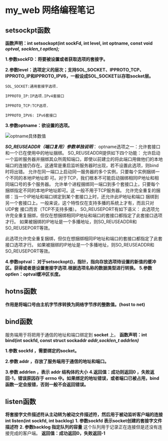 # my_web 网络编程笔记
## setsockpt函数
**函数声明：int setsockopt(int sockFd, int level, int optname, const void *optval, socklen_t optlen);***

**1.参数sockFD：将要被设置或者获取选项的套接字。**

**2.参数level：选项定义的层次；支持SOL_SOCKET、IPPROTO_TCP、IPPROTO_IP和IPPROTO_IPV6，一般设成SOL_SOCKET以存取socket层。**

 	SOL_SOCKET:通用套接字选项.

 	IPPROTO_IP:IP选项.IPv4套接口

	IPPROTO_TCP:TCP选项.

 	IPPROTO_IPV6: IPv6套接口

**3.参数optname：欲设置的选项。**

![optname具体数值](https://github.com/859721963/my_web/assets/136427248/49833d9a-a286-49e6-aedd-9a1102aec393)

***SO_REUSEADDR（端口复用）参数单独说明***：
	optname选项之一：允许套接口和一个已在使用中的地址捆绑。
	SO_REUSEADDR提供如下四个功能：
	允许启动一个监听服务器并捆绑其众所周知端口，即使以前建立的将此端口用做他们的本地	端口的连接仍存在。这通常是重启监听服务器时出现，若不设置此选项，则bind时将出错。
	允许在同一端口上启动同一服务器的多个实例，只要每个实例捆绑一个不同的本地IP地址即	可。对于TCP，我们根本不可能启动捆绑相同IP地址和相同端口号的多个服务器。
	允许单个进程捆绑同一端口到多个套接口上，只要每个捆绑指定不同的本地IP地址即可。这	一般不用于TCP服务器。
	允许完全重复的捆绑：当一个IP地址和端口绑定到某个套接口上时，还允许此IP地址和端口	捆绑到另一个套接口上。一般来说，这个特性仅在支持多播的系统上才有，而且只对UDP套	接口而言（TCP不支持多播）。
SO_REUSEPORT有如下语义：
	此选项允许完全重复捆绑，但仅在想捆绑相同IP地址和端口的套接口都指定了此套接口选项才行。
	如果被捆绑的IP地址是一个多播地址，则SO_REUSEADDR和SO_REUSEPORT等效。

此选项允许完全重复捆绑，但仅在想捆绑相同IP地址和端口的套接口都指定了此套接口选项才行。
如果被捆绑的IP地址是一个多播地址，则SO_REUSEADDR和SO_REUSEPORT等效。

**4.参数optval： 对于setsockopt()，指针，指向存放选项待设置的新值的缓冲区。获得或者是设置套接字选项.根据选项名称的数据类型进行转换。**
**5.参数optlen：optval缓冲区长度。**
## hotns函数
**作用是将端口号由主机字节序转换为网络字节序的整数值。(host to net)**
## bind函数
服务端用于将把用于通信的地址和端口绑定到 **socket** 上。
**函数声明：int bind(int sockfd, const struct sockaddr *addr,socklen_t addrlen)***

**1.参数 sockfd ，需要绑定的socket。**

**2.参数 addr ，存放了服务端用于通信的地址和端口。**

**3.参数 addrlen ，表示 addr 结构体的大小**
**4.返回值：成功则返回0 ，失败返回-1，错误原因存于 errno 中。如果绑定的地址错误，或者端口已被占用，bind 函数一定会报错，否则一般不会返回错误。**
## listen函数
**将套接字文件描述符从主动转为被动文件描述符，然后用于被动监听客户端的连接**
**int listen(int sockfd, int backlog)**
**1. 参数sockfd 表示socket创建的套接字文件描述符**
**2. 参数backlog 指定队列的容量**
这个队列用于记录正在连接但是还没有连接完成的客户端。
**返回值：成功返回0，失败返回-1**





